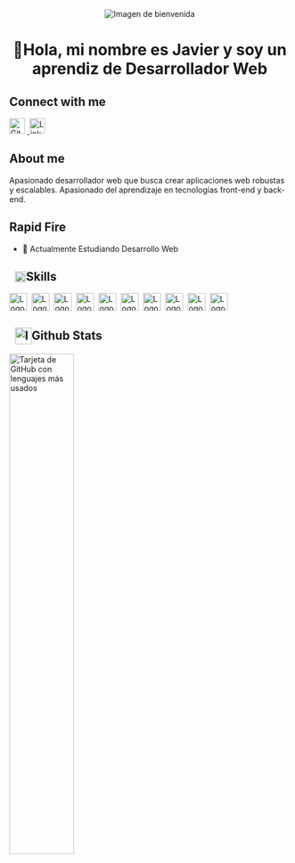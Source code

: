 <div align="center">
  <img src="https://user-images.githubusercontent.com/74038190/226190894-18e959ba-d458-4a94-ac44-790190f2a947.gif" alt="Imagen de bienvenida">
  <h1>👋Hola, mi nombre es Javier y soy un aprendiz de Desarrollador Web</h1>
</div>

<h2 style="display: flex; align-items: center;">
  <span>Connect with me</span>
</h2>
<p align="left">
  <a href="https://github.com/JavierMoren" target="_blank">
    <img src="https://img.shields.io/badge/GitHub-100000?logo=github&logoColor=white" height="28" style="margin-right: 4px" alt="GitHub logo">
  </a>
  <a href="https://www.linkedin.com/in/javier-moreno-salas-a4a279265/" target="_blank">
    <img src="https://img.shields.io/badge/LinkedIn-0077B5?logo=linkedin&logoColor=white" height="28" style="margin-right: 4px" alt="LinkedIn logo">
  </a>
</p>

<h2>About me</h2>

<p>Apasionado desarrollador web que busca crear aplicaciones web robustas y escalables. Apasionado del aprendizaje en tecnologías front-end y back-end.</p>

<h2>Rapid Fire</h2>
<ul>
  <li>🌱 Actualmente Estudiando Desarrollo Web</li>
</ul>

<h2 style="display: flex; align-items: center;">
  <img src="https://user-images.githubusercontent.com/74038190/212284087-bbe7e430-757e-4901-90bf-4cd2ce3e1852.gif" width="20" height="20" alt="Icono de habilidades" style="margin-left: 10px;">
  <span>Skills</span>
</h2>

<div style="display: flex; flex-wrap: wrap; gap: 4px; justify-content: left;">
  <img src="https://cdn.jsdelivr.net/gh/devicons/devicon/icons/javascript/javascript-original.svg" height="32" alt="Logo de JavaScript" style="margin-right: 4px">
  <img src="https://cdn.jsdelivr.net/gh/devicons/devicon@latest/icons/html5/html5-original-wordmark.svg" height="32" alt="Logo de HTML5" style="margin-right: 4px">
  <img src="https://cdn.jsdelivr.net/gh/devicons/devicon@latest/icons/css3/css3-original-wordmark.svg" height="32" alt="Logo de CSS3" style="margin-right: 4px">
  <img src="https://img.shields.io/badge/Angular-DD0031?logo=angular&logoColor=white" height="32" alt="Logo de Angular" style="margin-right: 4px">
  <img src="https://cdn.jsdelivr.net/gh/devicons/devicon/icons/python/python-original.svg" height="32" alt="Logo de Python" style="margin-right: 4px">
  <img src="https://cdn.jsdelivr.net/gh/devicons/devicon@latest/icons/java/java-original-wordmark.svg" height="32" alt="Logo de Java" style="margin-right: 4px">
  <img src="https://img.shields.io/badge/Spring-6DB33F?logo=spring&logoColor=white" height="32" alt="Logo de Spring" style="margin-right: 4px">
  <img src="https://img.shields.io/badge/MySQL-4479A1?logo=mysql&logoColor=white" height="32" alt="Logo de MySQL" style="margin-right: 4px">
  <img src="https://img.shields.io/badge/Docker-2496ED?logo=docker&logoColor=white" height="32" alt="Logo de Docker" style="margin-right: 4px">
  <img src="https://img.shields.io/badge/GitHub_Actions-2088FF?logo=github-actions&logoColor=white" height="32" alt="Logo de GitHub Actions" style="margin-right: 4px">
</div>

<h2 style="display: flex; align-items: center;">
  <img src="https://user-images.githubusercontent.com/74038190/212257468-1e9a91f1-b626-4baa-b15d-5c385dfa7ed2.gif" width="30" height="30" alt="Icono de estadísticas de GitHub" style="margin-left: 10px;">
  <span>Github Stats</span>
</h2>
<p align="left">
  <img width="48%" src="https://github-readme-stats.vercel.app/api/top-langs?username=JavierMoren&theme=react&hide_title=false&layout=compact&langs_count=6&hide_progress=false&card_width=400&cache_seconds=1800" alt="Tarjeta de GitHub con lenguajes más usados" />
</p>
